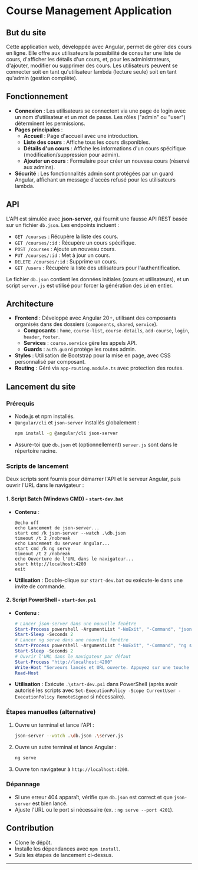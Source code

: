 # Course Management Application

## But du site

Cette application web, développée avec Angular, permet de gérer des cours en ligne. Elle offre aux utilisateurs la possibilité de consulter une liste de cours, d'afficher les détails d'un cours, et, pour les administrateurs, d'ajouter, modifier ou supprimer des cours. Les utilisateurs peuvent se connecter soit en tant qu'utilisateur lambda (lecture seule) soit en tant qu'admin (gestion complète).

## Fonctionnement

- **Connexion** : Les utilisateurs se connectent via une page de login avec un nom d'utilisateur et un mot de passe. Les rôles ("admin" ou "user") déterminent les permissions.
- **Pages principales** :
  - **Accueil** : Page d'accueil avec une introduction.
  - **Liste des cours** : Affiche tous les cours disponibles.
  - **Détails d'un cours** : Affiche les informations d'un cours spécifique (modification/suppression pour admin).
  - **Ajouter un cours** : Formulaire pour créer un nouveau cours (réservé aux admins).
- **Sécurité** : Les fonctionnalités admin sont protégées par un guard Angular, affichant un message d'accès refusé pour les utilisateurs lambda.

## API

L'API est simulée avec **json-server**, qui fournit une fausse API REST basée sur un fichier `db.json`. Les endpoints incluent :

- `GET /courses` : Récupère la liste des cours.
- `GET /courses/:id` : Récupère un cours spécifique.
- `POST /courses` : Ajoute un nouveau cours.
- `PUT /courses/:id` : Met à jour un cours.
- `DELETE /courses/:id` : Supprime un cours.
- `GET /users` : Récupère la liste des utilisateurs pour l'authentification.

Le fichier `db.json` contient les données initiales (cours et utilisateurs), et un script `server.js` est utilisé pour forcer la génération des `id` en entier.

## Architecture

- **Frontend** : Développé avec Angular 20+, utilisant des composants organisés dans des dossiers (`components`, `shared`, `service`).
  - **Composants** : `home`, `course-list`, `course-details`, `add-course`, `login`, `header`, `footer`.
  - **Services** : `course.service` gère les appels API.
  - **Guards** : `auth.guard` protège les routes admin.
- **Styles** : Utilisation de Bootstrap pour la mise en page, avec CSS personnalisé par composant.
- **Routing** : Géré via `app-routing.module.ts` avec protection des routes.

## Lancement du site

### Prérequis

- Node.js et npm installés.
- `@angular/cli` et `json-server` installés globalement :
  ```bash
  npm install -g @angular/cli json-server
  ```
- Assure-toi que `db.json` et (optionnellement) `server.js` sont dans le répertoire racine.

### Scripts de lancement

Deux scripts sont fournis pour démarrer l'API et le serveur Angular, puis ouvrir l'URL dans le navigateur :

#### 1. Script Batch (Windows CMD) - `start-dev.bat`

- **Contenu** :
  ```batch
  @echo off
  echo Lancement de json-server...
  start cmd /k json-server --watch .\db.json
  timeout /t 2 /nobreak
  echo Lancement du serveur Angular...
  start cmd /k ng serve
  timeout /t 2 /nobreak
  echo Ouverture de l'URL dans le navigateur...
  start http://localhost:4200
  exit
  ```
- **Utilisation** : Double-clique sur `start-dev.bat` ou exécute-le dans une invite de commande.

#### 2. Script PowerShell - `start-dev.ps1`

- **Contenu** :
  ```powershell
  # Lancer json-server dans une nouvelle fenêtre
  Start-Process powershell -ArgumentList "-NoExit", "-Command", "json-server --watch .\db.json"
  Start-Sleep -Seconds 2
  # Lancer ng serve dans une nouvelle fenêtre
  Start-Process powershell -ArgumentList "-NoExit", "-Command", "ng serve"
  Start-Sleep -Seconds 2
  # Ouvrir l'URL dans le navigateur par défaut
  Start-Process "http://localhost:4200"
  Write-Host "Serveurs lancés et URL ouverte. Appuyez sur une touche pour fermer ce script..."
  Read-Host
  ```
- **Utilisation** : Exécute `.\start-dev.ps1` dans PowerShell (après avoir autorisé les scripts avec `Set-ExecutionPolicy -Scope CurrentUser -ExecutionPolicy RemoteSigned` si nécessaire).

### Étapes manuelles (alternative)

1. Ouvre un terminal et lance l'API :
   ```bash
   json-server --watch .\db.json .\server.js
   ```
2. Ouvre un autre terminal et lance Angular :
   ```bash
   ng serve
   ```
3. Ouvre ton navigateur à `http://localhost:4200`.

### Dépannage

- Si une erreur 404 apparaît, vérifie que `db.json` est correct et que `json-server` est bien lancé.
- Ajuste l'URL ou le port si nécessaire (ex. : `ng serve --port 4201`).

## Contribution

- Clone le dépôt.
- Installe les dépendances avec `npm install`.
- Suis les étapes de lancement ci-dessus.

---
